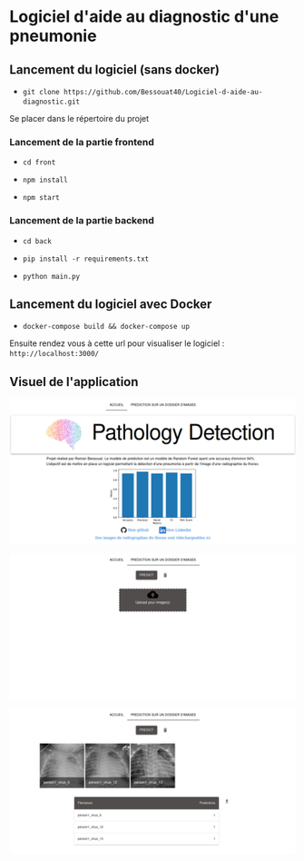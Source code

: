 # Logiciel d'aide au diagnostic d'une pneumonie

## Lancement du logiciel (sans docker)

* `git clone https://github.com/Bessouat40/Logiciel-d-aide-au-diagnostic.git`

Se placer dans le répertoire du projet

### Lancement de la partie frontend

* `cd front`

* `npm install`

* `npm start`

### Lancement de la partie backend

* `cd back`

* `pip install -r requirements.txt`

* `python main.py`

## Lancement du logiciel avec Docker

* `docker-compose build && docker-compose up`

Ensuite rendez vous à cette url pour visualiser le logiciel : `http://localhost:3000/`


## Visuel de l'application

![screenshot1](https://github.com/Bessouat40/Logiciel-d-aide-au-diagnostic/blob/main/screen/accueil.png?raw=true)

![screenshot2](https://github.com/Bessouat40/Logiciel-d-aide-au-diagnostic/blob/main/screen/multiple.png?raw=true)

![screenshot3](https://github.com/Bessouat40/Logiciel-d-aide-au-diagnostic/blob/main/screen/multiple_pred.png?raw=true)
